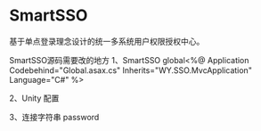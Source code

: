 SmartSSO
========

基于单点登录理念设计的统一多系统用户权限授权中心。

SmartSSO源码需要改的地方
1、SmartSSO global<%@ Application Codebehind="Global.asax.cs" Inherits="WY.SSO.MvcApplication" Language="C#" %>

2、Unity 配置
<container name="defaultContainer">
<register type="SmartSSO.Services.IManageService, SmartSSO" mapTo="SmartSSO.Services.Impl.ManageService, SmartSSO" />
<register type="SmartSSO.Services.IUserManageService, SmartSSO" mapTo="SmartSSO.Services.Impl.UserManageService, SmartSSO" />
<register type="SmartSSO.Services.IProfileService, SmartSSO" mapTo="SmartSSO.Services.Impl.ProfileService, SmartSSO" />
</container>

3、连接字符串
password


